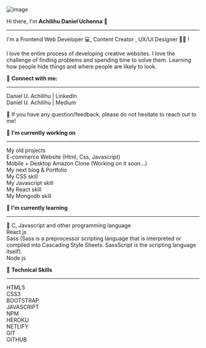 ![image](https://avatars.githubusercontent.com/u/107114779?v=4)




Hi there, I'm <b>Achilihu Daniel Uchenna</b> 👋</br> <hr/>
I'm a Frontend Web Developer 💻, Content Creator , UX/UI Designer 👩‍💻 !


I love the entire process of developing creative websites. I love the challenge of finding problems and spending time to solve them. Learning how people hide things and where people are likely to look.

🤝 <b>Connect with me:</b> </br> <hr/>
Daniel U. Achilihu | LinkedIn </br>
Daniel U. Achilihu | Medium </br>

💬 If you have any question/feedback, please do not hesitate to reach out to me!

🔭 <b>I'm currently working on</b> </br><hr/>
My old projects </br>
E-commerce Website (Html, Css, Javascript) </br>
Mobile + Desktop Amazon Clone (Working on it soon...) </br>
My next blog & Portfolio </br>
My CSS skill </br>
My Javascript skill </br>
My React skill </br>
My Mongodb skill </br>

🌱<b> I'm currently learning </b><hr/>
📱 C, Javascript and other programming language </br>
React js </br>
Sass (Sass is a preprocessor scripting language that is interpreted or compiled into Cascading Style Sheets. SassScript is the scripting language itself). </br> 
Node js

💼 <b>Technical Skills </b><hr/>
HTML5 </br>
CSS3 </br>
BOOTSTRAP </br>
JAVASCRIPT </br>
NPM</br>
HEROKU </br>
NETLIFY </br>
GIT </br>
GITHUB </br>
